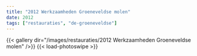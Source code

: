 ```yaml
---
title: "2012 Werkzaamheden Groeneveldse molen"
date: 2012
tags: ["restauraties", "de-groeneveldse"]
---
```


{{< gallery dir="/images/restauraties/2012 Werkzaamheden Groeneveldse molen" />}}
{{< load-photoswipe >}}